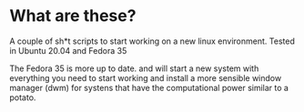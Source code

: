 # What are these?

A couple of sh*t scripts to start working on a new linux environment. 
Tested in Ubuntu 20.04 and Fedora 35

The Fedora 35 is more up to date. and will start a new system with everything you need to start working and install a more sensible window manager (dwm) for systens that have the computational power similar to a potato.  
